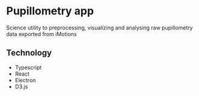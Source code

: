 # Pupillometry app

Science utility to preprocessing, visualizing and analysing raw pupillometry data exported from iMotions

## Technology

- Typescript
- React
- Electron
- D3.js
